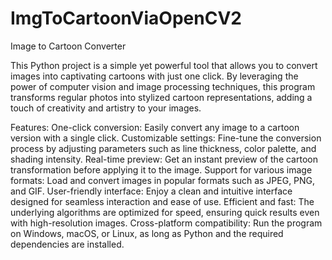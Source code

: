 # ImgToCartoonViaOpenCV2
Image to Cartoon Converter


This Python project is a simple yet powerful tool that allows you to convert images into captivating cartoons with just one click. By leveraging the power of computer vision and image processing techniques, this program transforms regular photos into stylized cartoon representations, adding a touch of creativity and artistry to your images.


Features:
One-click conversion: Easily convert any image to a cartoon version with a single click.
Customizable settings: Fine-tune the conversion process by adjusting parameters such as line thickness, color palette, and shading intensity.
Real-time preview: Get an instant preview of the cartoon transformation before applying it to the image.
Support for various image formats: Load and convert images in popular formats such as JPEG, PNG, and GIF.
User-friendly interface: Enjoy a clean and intuitive interface designed for seamless interaction and ease of use.
Efficient and fast: The underlying algorithms are optimized for speed, ensuring quick results even with high-resolution images.
Cross-platform compatibility: Run the program on Windows, macOS, or Linux, as long as Python and the required dependencies are installed.
